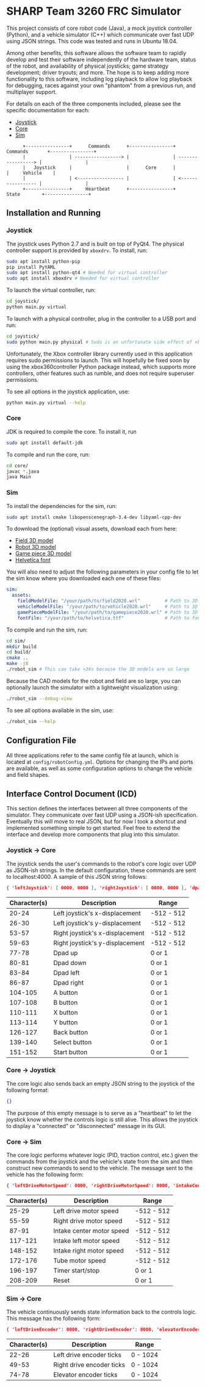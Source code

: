# SHARP Team 3260 FRC Simulator #
This project consists of core robot code (Java), a mock joystick controller (Python), and a vehicle simulator (C++)
which communicate over fast UDP using JSON strings. This code was tested and runs in Ubuntu 18.04.

Among other benefits, this software allows the software team to rapidly develop and test their software independently of
the hardware team, status of the robot, and availability of physical joysticks; game strategy development; driver
tryouts; and more. The hope is to keep adding more functionality to this software, including log playback to allow log
playback for debugging, races against your own "phantom" from a previous run, and multiplayer support.

For details on each of the three components included, please see the specific documentation for each:
  - [Joystick](joystick/README.md)
  - [Core](core/README.md)
  - [Sim](sim/README.md)

```
      +----------------+      Commands      +----------------+     Commands       +----------------+
      |                | -----------------> |                | -----------------> |                |
      |   Joystick     |                    |      Core      |                    |     Vehicle    |
      |                | <----------------- |                | <----------------- |                |
      +----------------+     Heartbeat      +----------------+       State        +----------------+
```

## Installation and Running ##
### Joystick ###
The joystick uses Python 2.7 and is built on top of PyQt4. The physical controller support is provided by `xboxdrv`. To
install, run:
```sh
sudo apt install python-pip
pip install PyYAML
sudo apt install python-qt4 # Needed for virtual controller
sudo apt install xboxdrv # Needed for virtual controller
```
To launch the virtual controller, run:
```sh
cd joystick/
python main.py virtual
```
To launch with a physical controller, plug in the controller to a USB port and run:
```sh
cd joystick/
sudo python main.py physical # Sudo is an unfortunate side effect of xboxdrv, hopefully remove this soon
```
Unfortunately, the Xbox controller library currently used in this application requires sudo permissions to launch. This
will hopefully be fixed soon by using the xbox360controller Python package instead, which supports more controllers,
other features such as rumble, and does not require superuser permissions.

To see all options in the joystick application, use:
```sh
python main.py virtual --help
```

### Core ###
JDK is required to compile the core. To install it, run
```sh
sudo apt install default-jdk
```
To compile and run the core, run:
```sh
cd core/
javac *.java
java Main
```

### Sim ###
To install the dependencies for the sim, run:
```sh
sudo apt install cmake libopenscenegraph-3.4-dev libyaml-cpp-dev
```
To download the (optional) visual assets, download each from here:
  - [Field 3D model](https://www.dropbox.com/s/1p1i1cbpkj8jp9x/field2020.wrl?dl=0)
  - [Robot 3D model](https://www.dropbox.com/s/ksr9qn4lipebdw8/vehicle2020.wrl?dl=0)
  - [Game piece 3D model](https://www.dropbox.com/s/crgws9oz5v3tcpp/gamepiece2020.wrl?dl=0)
  - [Helvetica font](https://www.dropbox.com/s/2a4qm5csm96wcku/helvetica.ttf?dl=0)

You will also need to adjust the following parameters in your config file to let the sim know where you downloaded each
one of these files:
```yaml
sim:
  assets:
    fieldModelFile: "/your/path/to/field2020.wrl"         # Path to 3D WRL model of the field
    vehicleModelFile: "/your/path/to/vehicle2020.wrl"     # Path to 3D WRL model of the vehicle
    gamePieceModelFile: "/your/path/to/gamepiece2020.wrl" # Path to 3D WRL model of the game piece
    fontFile: "/your/path/to/helvetica.ttf"               # Path to font file for HUD text
```

To compile and run the sim, run:
```sh
cd sim/
mkdir build
cd build/
cmake ..
make -j8
./robot_sim # This can take >30s because the 3D models are so large
```
Because the CAD models for the robot and field are so large, you can optionally launch the simulator with a lightweight
visualization using:
```sh
./robot_sim --debug-view
```
To see all options available in the sim, use:
```sh
./robot_sim --help
```


## Configuration File ##
All three applications refer to the same config file at launch, which is located at `config/robotConfig.yml`. Options
for changing the IPs and ports are available, as well as some configuration options to change the vehicle and field
shapes.


## Interface Control Document (ICD) ##
This section defines the interfaces between all three components of the simulator. They communicate over fast UDP using
a JSON-ish specification. Eventually this will move to real JSON, but for now I took a shortcut and implemented
something simple to get started. Feel free to extend the interface and develop more components that plug into this
simulator.

### Joystick -> Core ###
The joystick sends the user's commands to the robot's core logic over UDP as JSON-ish strings. In the default
configuration, these commands are sent to localhost:4000. A sample of this JSON string follows:
```json
{ 'leftJoystick': [ 0000, 0000 ], 'rightJoystick': [ 0000, 0000 ], 'dpad': [ 0, 0, 0, 0 ], 'buttons': [ 0, 0, 0, 0 ], 'back': 0, 'select': 0, 'start': 0 }
```

| Character(s)  | Description                     | Range      |
| --------------| ------------------------------- | ---------- |
| 20-24         | Left joystick's x-displacement  | -512 - 512 |
| 26-30         | Left joystick's y-displacement  | -512 - 512 |
| 53-57         | Right joystick's x-displacement | -512 - 512 |
| 59-63         | Right joystick's y-displacement | -512 - 512 |
| 77-78         | Dpad up                         | 0 or 1     |
| 80-81         | Dpad down                       | 0 or 1     |
| 83-84         | Dpad left                       | 0 or 1     |
| 86-87         | Dpad right                      | 0 or 1     |
| 104-105       | A button                        | 0 or 1     |
| 107-108       | B button                        | 0 or 1     |
| 110-111       | X button                        | 0 or 1     |
| 113-114       | Y button                        | 0 or 1     |
| 126-127       | Back button                     | 0 or 1     |
| 139-140       | Select button                   | 0 or 1     |
| 151-152       | Start button                    | 0 or 1     |

### Core -> Joystick ###
The core logic also sends back an empty JSON string to the joystick of the following format:
```json
{}
```
The purpose of this empty message is to serve as a "heartbeat" to let the joystick know whether the controls logic is
still alive. This allows the joystick to display a "connected" or "disconnected" message in its GUI.

### Core -> Sim ###
The core logic performs whatever logic (PID, traction control, etc.) given the commands from the joystick and the
vehicle's state from the sim and then construct new commands to send to the vehicle. The message sent to the vehicle has
the following form:
```json
{ 'leftDriveMotorSpeed': 0000, 'rightDriveMotorSpeed': 0000, 'intakeCenterMotorSpeed': 0000, 'intakeLeftMotorSpeed': 0000, 'intakeRightMotorSpeed': 0000, 'tubeMotorSpeed': 0000, 'timerStartStop': 0, 'reset': 0 }
```

| Character(s)  | Description                     | Range      |
| --------------| ------------------------------- | ---------- |
| 25-29         | Left drive motor speed          | -512 - 512 |
| 55-59         | Right drive motor speed         | -512 - 512 |
| 87-91         | Intake center motor speed       | -512 - 512 |
| 117-121       | Intake left motor speed         | -512 - 512 |
| 148-152       | Intake right motor speed        | -512 - 512 |
| 172-176       | Tube motor speed                | -512 - 512 |
| 196-197       | Timer start/stop                | 0 or 1     |
| 208-209       | Reset                           | 0 or 1     |

### Sim -> Core ###
The vehicle continuously sends state information back to the controls logic. This message has the following form:
```json
{ 'leftDriveEncoder': 0000, 'rightDriveEncoder': 0000, 'elevatorEncoder': 0000 }
```

| Character(s)  | Description                     | Range    |
| --------------| ------------------------------- | -------- |
| 22-26         | Left drive encoder ticks        | 0 - 1024 |
| 49-53         | Right drive encoder ticks       | 0 - 1024 |
| 74-78         | Elevator encoder ticks          | 0 - 1024 |
